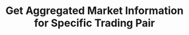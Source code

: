 ---
title: Get Aggregated Market Information for Specific Trading Pair
position_number: 16
type: get
description: /v1/future-u/market/public/q/agg-ticker
parameters:
    -
        name: symbol
        type: string
        mandatory: true
        default: N/A
        description: Trading pair
        ranges:
content_markdown: Note：This method does not require a signature.
left_code_blocks:
    -
        code_block: "public void getKLine() {\r\n\tString text = HttpUtil.get(URL + \"/data/api/v1/future-u/market/getKLine?market=btc_usdt&type=1min&since=0\");\r\n\tSystem.out.println(text);\r\n}"
        title: Java
        language: java
right_code_blocks:
  - code_block: |-
      {
        "msgInfo": {
          "code": "",
          "msg": ""
        },
        "msg": "",
        "data": {
          "a": "", //24h volume
          "ap": "", //ask price
          "bp": "", //bid price
          "c": "", //Latest price
          "h": "", //Highest price in 24 hours
          "i": "", //index price
          "l": "", //Lowest price in 24 hours
          "m": "", //mark price
          "o": "", //The first transaction price 24 hours ago
          "r": "", //24h price fluctuation limit
          "s": "", //Trading pair
          "t": 0, //Time
          "v": "" //24h Turnover
        },
        "code": 200
      }
    title: Response
    language: json
---